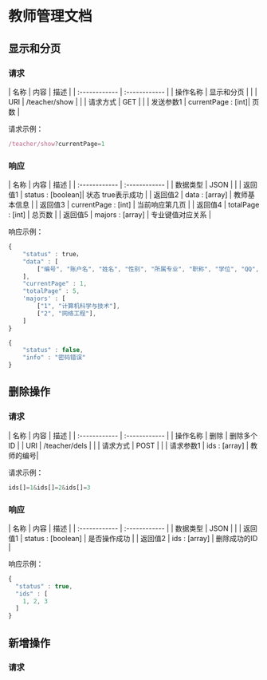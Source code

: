 # 教师管理文档
## 显示和分页
### 请求

|  名称 |  内容 | 描述 |
| :------------ | :------------ |
|  操作名称 |  显示和分页 |  |
|  URI  |  /teacher/show | |
|  请求方式 | GET | |
|  发送参数1 |  currentPage : [int]| 页数 |

请求示例：
```javascript
/teacher/show?currentPage=1
```
### 响应

|  名称 |  内容 | 描述 |
| :------------ | :------------ |
|  数据类型 | JSON | |
|  返回值1 |  status : [boolean]| 状态 true表示成功 |
|  返回值2 |  data : [array] | 教师基本信息 |
|  返回值3 | currentPage : [int] | 当前响应第几页 |
|  返回值4 | totalPage : [int] | 总页数 |
|  返回值5 | majors : [array]  | 专业键值对应关系 |

响应示例：
```javascript
{
	"status" : true，
	"data" : [
		["编号", "账户名", "姓名", "性别", "所属专业", "职称", "学位", "QQ", "联系方式", "电子邮件", "备注", "专业负责人"]
	],
	"currentPage" : 1,
	"totalPage" : 5,
	'majors' : [
		["1", "计算机科学与技术"],
		["2", "网络工程"],
	]
}
```
```javascript
{
	"status" : false,
	"info" : "密码错误"
}
```
## 删除操作
### 请求

|  名称 |  内容 | 描述 |
| :------------ | :------------ |
|  操作名称 |  删除 | 删除多个ID |
|  URI  |  /teacher/dels | |
|  请求方式 | POST | |
|  请求参数1 | ids : [array] | 教师的编号|

请求示例：
```javascript
ids[]=1&ids[]=2&ids[]=3
```

### 响应
|  名称 |  内容 | 描述 |
| :------------ | :------------ |
|  数据类型 | JSON | |
| 返回值1 | status : [boolean] | 是否操作成功 |
| 返回值2 | ids : [array] | 删除成功的ID |

响应示例：
```javascript
{
  "status" : true,
  "ids" : [
    1, 2, 3
  ]
}
```

## 新增操作
### 请求

